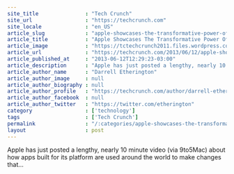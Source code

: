 ```yaml
---
site_title               : "Tech Crunch"
site_url                 : "https://techcrunch.com"
site_locale              : "en_US"
article_slug             : "apple-showcases-the-transformative-power-of-ios-apps-in-new-video"
article_title            : "Apple Showcases The Transformative Power Of iOS Apps In New Video"
article_image            : "https://tctechcrunch2011.files.wordpress.com/2013/06/screen-shot-2013-06-12-at-3-27-43-pm.png?w=764&h=400&crop=1"
article_url              : "https://techcrunch.com/2013/06/12/apple-showcases-the-transformative-power-of-ios-apps-in-new-video/"
article_published_at     : "2013-06-12T12:29:23-03:00"
article_description      : "Apple has just posted a lengthy, nearly 10 minute video (via 9to5Mac) about how apps built for its platform are used around the world to make changes that..."
article_author_name      : "Darrell Etherington"
article_author_image     : null
article_author_biography : null
article_author_profile   : "https://techcrunch.com/author/darrell-etherington/"
article_author_facebook  : null
article_author_twitter   : "https://twitter.com/etherington"
category                 : ['technology']
tags                     : ['Tech Crunch']
permalink                : "/:categories/apple-showcases-the-transformative-power-of-ios-apps-in-new-video/"
layout                   : post
---
```


Apple has just posted a lengthy, nearly 10 minute video (via 9to5Mac) about how apps built for its platform are used around the world to make changes that...

